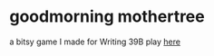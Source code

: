 # goodmorning mothertree

a bitsy game I made for Writing 39B
play [here](https://spyrenova.itch.io/goodmorning-mothertree)

